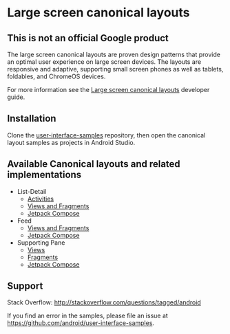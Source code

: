 # Large screen canonical layouts

## This is not an official Google product

The large screen canonical layouts are proven design patterns that provide an optimal user experience on large screen devices. The layouts are responsive and adaptive, supporting small screen phones as well as tablets, foldables, and ChromeOS devices.

For more information see the [Large screen canonical layouts](https://developer.android.com/guide/topics/large-screens/large-screen-canonical-layouts) developer guide.

## Installation

Clone the [user-interface-samples](https://github.com/android/user-interface-samples) repository, then open the canonical layout samples as projects in Android Studio.

## Available Canonical layouts and related implementations
- List-Detail
    - [Activities](./list-detail-activity-embedding)
    - [Views and Fragments](./list-detail-sliding-pane)
    - [Jetpack Compose](./list-detail-compose)
- Feed
    - [Views and Fragments](./feed-view)
    - [Jetpack Compose](./feed-compose)
- Supporting Pane
    - [Views](./supporting-pane-views)
    - [Fragments](./supporting-pane-fragments)
    - [Jetpack Compose](./supporting-pane-compose)

## Support

Stack Overflow: http://stackoverflow.com/questions/tagged/android

If you find an error in the samples, please file an issue at https://github.com/android/user-interface-samples.

